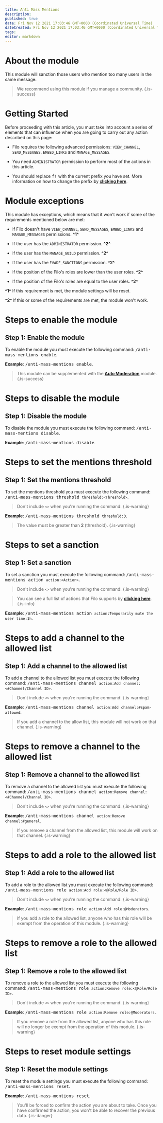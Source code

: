 ```yaml
---
title: Anti Mass Mentions
description:
published: true
date: Fri Nov 12 2021 17:03:46 GMT+0000 (Coordinated Universal Time)
dateCreated: Fri Nov 12 2021 17:03:46 GMT+0000 (Coordinated Universal Time)
tags:
editor: markdown
---
```


# About the module

This module will sanction those users who mention too many users in the same message.

> We recommend using this module if you manage a community.
{.is-success}

# Getting Started

Before proceeding with this article, you must take into account a series of elements that can influence when you are going to carry out any action described on this page:

- Filo requires the following advanced permissions: ``VIEW_CHANNEL``, ``SEND_MESSAGES``, ``EMBED_LINKS`` and ``MANAGE_MESSAGES``.

- You need ``ADMINISTRATOR`` permission to perform most of the actions in this article.

- You should replace <kbd>f!</kbd> with the current prefix you have set. More information on how to change the prefix by **[clicking here](https://wiki.filobot.xyz/en/modules/prefix)**.

# Module exceptions

This module has exceptions, which means that it won't work if some of the requirements mentioned below are met:

- If Filo doesn't have ``VIEW_CHANNEL``, ``SEND_MESSAGES``, ``EMBED_LINKS`` and ``MANAGE_MESSAGES`` permissions. **^1^**

- If the user has the ``ADMINISTRATOR`` permission. **^2^**

- If the user has the ``MANAGE_GUILD`` permission. **^2^**

- If the user has the ``EVADE_SANCTIONS`` permission. **^2^**

- If the position of the Filo's roles are lower than the user roles. **^2^**

- If the position of the Filo's roles are equal to the user roles. **^2^**

**^1^** If this requirement is met, the module settings will be reset.

**^2^** If this or some of the requirements are met, the module won't work.

# Steps to enable the module

## **Step 1**: Enable the module

To enable the module you must execute the following command: <kbd>/anti-mass-mentions enable</kbd>.

**Example**: <kbd>/anti-mass-mentions enable</kbd>.

> This module can be supplemented with the **[Auto Moderation](https://wiki.filobot.xyz/en/modules/auto-moderation)** module.
{.is-success}

# Steps to disable the module

## **Step 1**: Disable the module

To disable the module you must execute the following command: <kbd>/anti-mass-mentions disable</kbd>.

**Example**: <kbd>/anti-mass-mentions disable</kbd>.

# Steps to set the mentions threshold

## **Step 1**: Set the mentions threshold

To set the mentions threshold you must execute the following command: <kbd>/anti-mass-mentions threshold ``threshold:<Threshold>``</kbd>.

> Don't include ``<>`` when you're running the command.
{.is-warning}

**Example**: <kbd>/anti-mass-mentions threshold ``threshold:3``</kbd>.

> The value must be greater than **2** (threshold).
{.is-warning}

# Steps to set a sanction

## **Step 1**: Set a sanction

To set a sanction you must execute the following command: <kbd>/anti-mass-mentions action ``action:<Action>``</kbd>.

> Don't include ``<>`` when you're running the command.
{.is-warning}

> You can see a full list of actions that Filo supports by **[clicking here](https://wiki.filobot.xyz/en/modules/actions-list)**.
{.is-info}

**Example**: <kbd>/anti-mass-mentions action ``action:Temporarily mute the user`` ``time:1h``</kbd>.

# Steps to add a channel to the allowed list

## **Step 1**: Add a channel to the allowed list

To add a channel to the allowed list you must execute the following command: <kbd>/anti-mass-mentions channel ``action:Add`` ``channel:<#Channel/Channel ID>``</kbd>.

> Don't include ``<>`` when you're running the command.
{.is-warning}

**Example**: <kbd>/anti-mass-mentions channel ``action:Add`` ``channel:#spam-allowed``</kbd>.

> If you add a channel to the allow list, this module will not work on that channel.
{.is-warning}

# Steps to remove a channel to the allowed list

## **Step 1**: Remove a channel to the allowed list

To remove a channel to the allowed list you must execute the following command: <kbd>/anti-mass-mentions channel ``action:Remove`` ``channel:<#Channel/Channel ID>``</kbd>.

> Don't include ``<>`` when you're running the command.
{.is-warning}

**Example**: <kbd>/anti-mass-mentions channel ``action:Remove`` ``channel:#general``</kbd>.

> If you remove a channel from the allowed list, this module will work on that channel.
{.is-warning}

# Steps to add a role to the allowed list

## **Step 1**: Add a role to the allowed list

To add a role to the allowed list you must execute the following command: <kbd>/anti-mass-mentions role ``action:Add`` ``role:<@Role/Role ID>``</kbd>.

> Don't include ``<>`` when you're running the command.
{.is-warning}

**Example**: <kbd>/anti-mass-mentions role ``action:Add`` ``role:@Moderators``</kbd>.

> If you add a role to the allowed list, anyone who has this role will be exempt from the operation of this module.
{.is-warning}

# Steps to remove a role to the allowed list

## **Step 1**: Remove a role to the allowed list

To remove a role to the allowed list you must execute the following command: <kbd>/anti-mass-mentions role ``action:Remove`` ``role:<@Role/Role ID>``</kbd>.

> Don't include ``<>`` when you're running the command.
{.is-warning}

**Example**: <kbd>/anti-mass-mentions role ``action:Remove`` ``role:@Moderators``</kbd>.

> If you remove a role from the allowed list, anyone who has this role will no longer be exempt from the operation of this module.
{.is-warning}

# Steps to reset module settings

## **Step 1**: Reset the module settings

To reset the module settings you must execute the following command: <kbd>/anti-mass-mentions reset</kbd>.

**Example**: <kbd>/anti-mass-mentions reset</kbd>.

> You'll be forced to confirm the action you are about to take. Once you have confirmed the action, you won't be able to recover the previous data.
{.is-danger}
